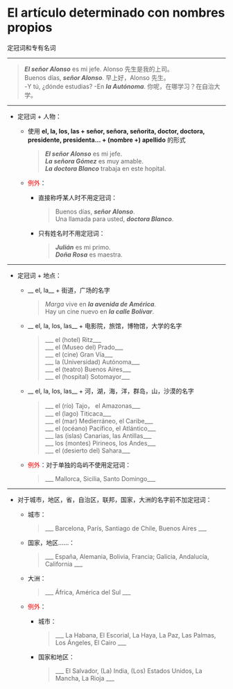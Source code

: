 # El artículo determinado con nombres propios
定冠词和专有名词

---

> ___El señor Alonso___ es mi jefe. Alonso 先生是我的上司。 <br>
> Buenos días, ___señor Alonso___. 早上好，Alonso 先生。 <br>
> -Y tú, ¿dónde estudias? -En ___la Autónoma___. 你呢，在哪学习？在自治大学。

---

- 定冠词 + 人物：
  - 使用 __el, la, los, las + señor, señora, señorita, doctor, doctora, presidente, presidenta... + (nombre +) apellido__ 的形式
    > ___El señor Alonso___ es mi jefe. <br>
    > ___La señora Gómez___ es muy amable. <br>
    > ___La doctora Blanco___ trabaja en este hopital.
  - <font color="red">例外</font>：

    - 直接称呼某人时不用定冠词：
      > Buenos días, ___señor Alonso___. <br>
      > Una llamada para usted, ___doctora Blanco___.

    - 只有姓名时不用定冠词：
      > **_Julián_** es mi primo. <br>
      > **_Doña Rosa_** es maestra.

----

- 定冠词 + 地点：
  - __ el, la__ + 街道，广场的名字
    > _Marga_ vive en ___la avenida de América___. <br>
    > Hay un cine nuevo en ___la calle Bolívar___.

  - __ el, la, los, las__ + 电影院，旅馆，博物馆，大学的名字 <br>
    > ___ el (hotel) Ritz___ <br>
    > ___ el (Museo del) Prado___ <br>
    > ___ el (cine) Gran Vía___ <br>
    > ___ la (Universidad) Autónoma___ <br>
    > ___ el (teatro) Buenos Aires___ <br>
    > ___ el (hospital) Sotomayor___

  - __ el, la, los, las__ + 河，湖，海，洋，群岛，山，沙漠的名字 <br>
    > ___ el (río) Tajo， el Amazonas___ <br>
    > ___ el (lago) Titicaca___ <br>
    > ___ el (mar) Medierráneo, el Caribe___ <br>
    > ___ el (océano) Pacífico, el Atlántico___ <br>
    > ___ las (islas) Canarias, las Antillas___ <br>
    > ___ los (montes) Pirineos, los Andes___ <br>
    > ___ el (desierto del) Sahara___

  - <font color='red'>例外</font>：对于单独的岛屿不使用定冠词： <br>
    > ___ Mallorca, Sicilia, Santo Domingo___


---

- 对于城市，地区，省，自治区，联邦，国家，大洲的名字前不加定冠词：
  - 城市：
    > ___ Barcelona, París, Santiago de Chile, Buenos Aires ___

  - 国家，地区……：
    > ___ España, Alemania, Bolivia, Francia; Galicia, Andalucía, California ___

  - 大洲：
    > ___ África, América del Sul ___

  - <font color='red'>例外</font>：
    - 城市：
      > ___ La Habana, El Escorial, La Haya, La Paz, Las Palmas, Los Ángeles, El Cairo ___
      
    - 国家和地区：
      > ___ El Salvador, (La) India, (Los) Estados Unidos, La Mancha, La Rioja ___
